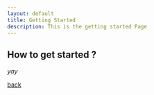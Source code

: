 ```yaml
---
layout: default
title: Getting Started
description: This is the getting started Page
---
```


## How to get started ?

_yay_

[back](./)
